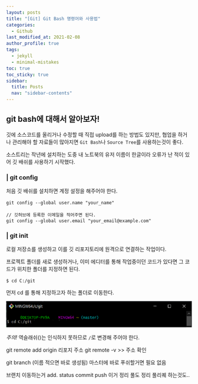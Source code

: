 ```yaml
---
layout: posts
title: "[Git] Git Bash 명령어와 사용법"
categories:
  - Github
last_modified_at: 2021-02-08
author_profile: true
tags:
  - jekyll
  - minimal-mistakes
toc: true
toc_sticky: true
sidebar:
  title: Posts
  nav: "sidebar-contents"
---
```


## git bash에 대해서 알아보자!

깃에 소스코드를 올리거나 수정할 때 직접 upload를 하는 방법도 있지만, 협업을 하거나 관리해야 할 자료들이 많아지면 ```Git Bash```나 ```Source Tree```를 사용하는것이 좋다.

소스트리는 작년에 설치하는 도중 내 노트북의 유저 이름이 한글이라 오류가 난 적이 있어 깃 배쉬를 사용하기 시작했다.

### | git config

처음 깃 배쉬를 설치하면 계정 설정을 해주어야 한다.

```
git config --global user.name "your_name"

// 깃허브에 등록한 이메일을 적어주면 된다.
git config --global user.email "your_email@example.com"
```

### | git init

로컬 저장소를 생성하고 이를 깃 리포지토리에 원격으로 연결하는 작업이다.

프로젝트 폴더를 새로 생성하거나, 이미 에디터를 통해 작업중이던 코드가 있다면 그 코드가 위치한 폴더를 지정하면 된다.

```
$ cd C:/git
```
먼저 cd 를 통해 지정하고자 하는 폴더로 이동한다.

![cd](/assets/image/git-init.PNG)

*주의!*
역슬래쉬(\)는 인식하지 못하므로 ```/```로 변경해 주어야 한다.

git remote add origin 리포지 주소
git remote -v >> 주소 확인

git branch (이름 적으면 바로 생성됨)
마스터에 바로 푸쉬할거면 필요 없음

브랜치 이동하는거
add. status commit push 이거 정리
풀도 정리
풀리퀘 하는것도..
